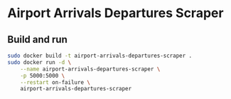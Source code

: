 # Airport Arrivals Departures Scraper

## Build and run

```bash
sudo docker build -t airport-arrivals-departures-scraper .
sudo docker run -d \
    --name airport-arrivals-departures-scraper \
    -p 5000:5000 \
    --restart on-failure \
    airport-arrivals-departures-scraper
```